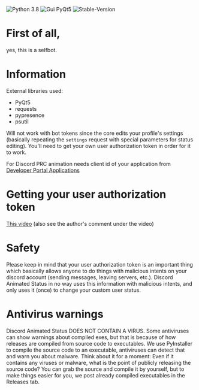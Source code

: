 ![Python 3.8](https://img.shields.io/badge/python-3.8-brightgreen) ![Gui PyQt5](https://img.shields.io/badge/gui-pyqt5-blue) ![Stable-Version](https://img.shields.io/badge/stable--version-2.1.1-green)

# First of all,
yes, this is a selfbot.

# Information
External libraries used:
* PyQt5
* requests
* pypresence
* psutil

Will not work with bot tokens since the core edits your profile's settings (basically repeating the `settings` request with special parameters for status editing).
You'll need to get your own user authorization token in order for it to work.

For Discord PRC animation needs client id of your application from [Developer Portal Applications](https://discord.com/developers/applications/)

# Getting your user authorization token
[This video](https://youtu.be/tI1lzqzLQCs) (also see the author's comment under the video)

# Safety
Please keep in mind that your user authorization token is an important thing which basically allows anyone to do things with malicious intents on your discord account (sending messages, leaving servers, etc.). Discord Animated Status in no way uses this information with malicious intents, and only uses it (once) to change your custom user status.

# Antivirus warnings
Discord Animated Status DOES NOT CONTAIN A VIRUS. Some antiviruses can show warnings about compiled exes, but that is because of how releases are compiled from source code to executables. We use PyInstaller to compile the source code to an executable, antiviruses can detect that and warn you about malware. Think about it for a moment: Even if it contains any viruses or malware, what is the point of publicly releasing the source code? You can grab the source and compile it by yourself, but to make things easier for you, we post already compiled executables in the Releases tab.

